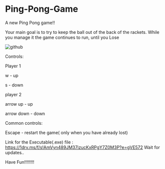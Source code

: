 # Ping-Pong-Game
A new Ping Pong game!!

Your main goal is to try to keep the ball out of the back of the rackets.
While you manage it the game continues to run, until you Lose


![github](https://github.com/thanospoim/Ping-Pong-Game/assets/166211324/9f250089-152f-4a40-b2c3-eb14eba0ab20)





Controls:

Player 1

w - up 

s - down

player 2 

arrow up - up

arrow down - down

Common controls:

Escape - restart the game( only when you have already lost)


Link for the Executable(.exe) file : https://1drv.ms/f/s!AmVyn489JM37izucKxRPgY7Z0M3P?e=gVE572
Wait for updates..

Have Fun!!!!!!!!

